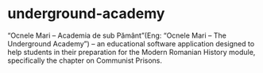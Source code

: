 # underground-academy
“Ocnele Mari – Academia de sub Pământ”(Eng: “Ocnele Mari – The Underground Academy”) – an educational software application designed to help students in their preparation for the Modern Romanian History module, specifically the chapter on Communist Prisons.
